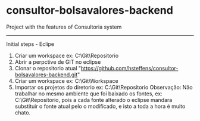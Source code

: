 # consultor-bolsavalores-backend
Project with the features of Consultoria system

--------------------
Initial steps - Eclipe

1) Criar um workspace ex: C:\Git\Repositorio
2) Abrir a perpctive de GIT no eclipse
3) Clonar o repositorio atual "https://github.com/hsteffens/consultor-bolsavalores-backend.git"
4) Criar um workspace ex: C:\Git\Workspace
5) Importar os projetos do diretorio ex: C:\Git\Repositorio
Observação: Não trabalhar no mesmo ambiente que foi baixado os fontes,  ex: C:\Git\Repositorio, pois a cada fonte alterado o eclipse mandara substituir o fonte atual pelo o modificado, e isto a toda a hora é muito chato. 
